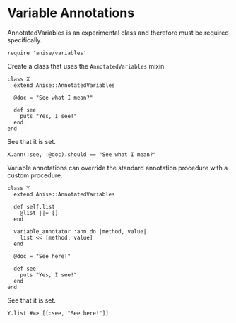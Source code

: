 # Variable Annotations

AnnotatedVariables is an experimental class and therefore must be
required specifically.

    require 'anise/variables'

Create a class that uses the `AnnotatedVariables` mixin.

    class X
      extend Anise::AnnotatedVariables

      @doc = "See what I mean?"

      def see
        puts "Yes, I see!"
      end
    end

See that it is set.
  
    X.ann(:see, :@doc).should == "See what I mean?"

Variable annotations can override the standard annotation procedure with a
custom procedure.

    class Y
      extend Anise::AnnotatedVariables

      def self.list
        @list ||= []
      end

      variable_annotator :ann do |method, value|
        list << [method, value]
      end

      @doc = "See here!"

      def see
        puts "Yes, I see!"
      end
    end

See that it is set.
  
    Y.list #=> [[:see, "See here!"]]

